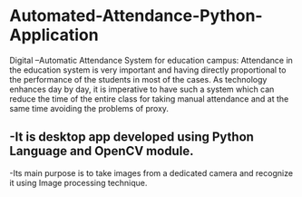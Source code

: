 # Automated-Attendance-Python-Application

Digital –Automatic Attendance System for education campus: Attendance in the education system is very important and having directly proportional to the performance of the students in most of the cases. As technology enhances day by day, it is imperative to have such a system which can reduce the time of the entire class for taking manual attendance and at the same time avoiding the problems of proxy.


-It is desktop app developed using Python Language and OpenCV module.
-------------------------------------------------

-Its main purpose is to take images from a dedicated camera and recognize it using Image processing technique.
